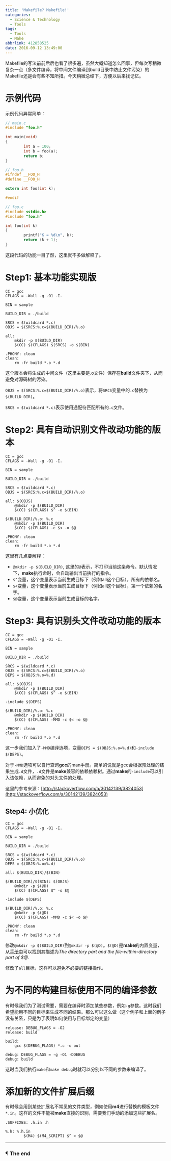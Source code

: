 ```yaml
---
title: 'Makefile? Makefile!'
categories:
  - Science & Technology
  - Tools
tags:
  - Tools
  - Make
abbrlink: 412858525
date: 2016-09-12 13:49:00
---
```


Makefile的写法前前后后也看了很多遍，虽然大概知道怎么回事，但每次写稍微复杂一点（多文件编译，将中间文件编译到build目录中防止文件污染）的Makefile还是会有些不知所措。今天稍微总结下，方便以后来找记忆。

<!-- more -->

# 示例代码

示例代码异常简单：

```C
// main.c
#include "foo.h"

int main(void)
{
        int a = 100;
        int b = foo(a);
        return b;
}

// foo.h
#ifndef __FOO_H
#define __FOO_H

extern int foo(int k);

#endif

// foo.c
#include <stdio.h>
#include "foo.h"

int foo(int k)
{
        printf("K = %d\n", k);
        return (k + 1);
}
```

这段代码的功能一目了然，这里就不多做解释了。

# Step1: 基本功能实现版

```make
CC = gcc
CFLAGS = -Wall -g -O1 -I.

BIN = sample

BUILD_DIR = ./build

SRCS = $(wildcard *.c)
OBJS = $(SRCS:%.c=$(BUILD_DIR)/%.o)

all:
	mkdir -p $(BUILD_DIR)
	$(CC) $(CFLAGS) $(SRCS) -o $(BIN)

.PHONY: clean
clean:
	rm -fr build *.o *.d
```

这个版本会将生成的中间文件（这里主要是.o文件）保存在**build**文件夹下，从而避免对源码树的污染。

`OBJS = $(SRCS:%.c=$(BUILD_DIR)/%.o)`表示，将`SRCS`变量中的`.c`替换为`$(BUILD_DIR)`。

`SRCS = $(wildcard *.c)`表示使用通配符匹配所有的`.c`文件。

# Step2: 具有自动识别文件改动功能的版本

```make
CC = gcc
CFLAGS = -Wall -g -O1 -I.

BIN = sample

BUILD_DIR = ./build

SRCS = $(wildcard *.c)
OBJS = $(SRCS:%.c=$(BUILD_DIR)/%.o)

all: $(OBJS)
	@mkdir -p $(BUILD_DIR)
	$(CC) $(CFLAGS) $^ -o $(BIN)

$(BUILD_DIR)/%.o: %.c
	@mkdir -p $(BUILD_DIR)
	$(CC) $(CFLAGS) -c $< -o $@

.PHONY: clean
clean:
	rm -fr build *.o *.d
```

这里有几点要解释：

- `@mkdir -p $(BUILD_DIR)`, 这里的`@`表示，不打印当前这条命令。默认情况下，**make**执行命时，会自动输出当前执行的指令。
- `$^`变量，这个变量表示当前生成目标下（例如all这个目标），所有的依赖名。
- `$<`变量，这个变量表示当前生成目标下（例如all这个目标），第一个依赖的名字。
- `$@`变量，这个变量表示当前生成目标的名字。


# Step3: 具有识别头文件改动功能的版本

```make
CC = gcc
CFLAGS = -Wall -g -O1 -I.

BIN = sample

BUILD_DIR = ./build

SRCS = $(wildcard *.c)
OBJS = $(SRCS:%.c=$(BUILD_DIR)/%.o)
DEPS = $(OBJS:%.o=%.d)

all: $(OBJS)
	@mkdir -p $(BUILD_DIR)
	$(CC) $(CFLAGS) $^ -o $(BIN)

-include $(DEPS)

$(BUILD_DIR)/%.o: %.c
	@mkdir -p $(BUILD_DIR)
	$(CC) $(CFLAGS) -MMD -c $< -o $@

.PHONY: clean
clean:
	rm -fr build *.o *.d
```

这一步我们加入了`-MMD`编译选项，变量`DEPS = $(OBJS:%.o=%.d)`和`-include $(DEPS)`。

对于`-MMD`选项可以自行查询**gcc**的man手册。简单的说就是gcc会根据预处理的结果生成`.d`文件，`.d`文件是**make**兼容的依赖依赖树。通过**make**的`-include`可以引入该依赖，从而避免的对头文件的处理。

这里的参考来源：[http://stackoverflow.com/a/30142139/3824053](http://stackoverflow.com/a/30142139/3824053)


## Step4: 小优化

```make
CC = gcc
CFLAGS = -Wall -g -O1 -I.

BIN = sample

BUILD_DIR = ./build

SRCS = $(wildcard *.c)
OBJS = $(SRCS:%.c=$(BUILD_DIR)/%.o)
DEPS = $(OBJS:%.o=%.d)

all: $(BUILD_DIR)/$(BIN)

$(BUILD_DIR)/$(BIN): $(OBJS)
	@mkdir -p $(@D)
	$(CC) $(CFLAGS) $^ -o $@

-include $(DEPS)

$(BUILD_DIR)/%.o: %.c
	@mkdir -p $(@D)
	$(CC) $(CFLAGS) -MMD -c $< -o $@

.PHONY: clean
clean:
	rm -fr build *.o *.d
```

修改`@mkdir -p $(BUILD_DIR)`到`@mkdir -p $(@D)`。`$(@D)`是**make**的内置变量，从[手册中](http://www.chemie.fu-berlin.de/chemnet/use/info/make/make_15.html)可以找到其描述为*The directory part and the file-within-directory part of $@*.

修改了`all`目标，这样可以避免不必要的链接操作。


# 为不同的构建目标使用不同的编译参数

有时候我们为了测试需要，需要在编译时添加某些参数，例如`-g`参数。这时我们希望能用不同的目标来生成不同的结果。那么可以这么做（这个例子和上面的例子没有关系，只是为了表明如何使用与目标绑定的变量）


```make
release: DEBUG_FLAGS = -O2
release: build

build:
	gcc $(DEBUG_FLAGS) *.c -o out

debug: DEBUG_FLAGS = -g -O1 -DDEBUG
debug: build
```

这时当我们执行`make`和`make debug`时就可以分别以不同的参数来编译了。


# 添加新的文件扩展后缀

有时候会用到某些扩展名不常见的文件类型，例如使用**m4**进行替换的模板文件`*.in`。这样的文件不能被**make**直接的识别，需要我们手动的添加这些扩展名。

```make
.SUFFIXES: .h.in .h

%.h: %.h.in
        $(M4) $(M4_SCRIPT) $^ > $@
```

---

### ¶ The end
